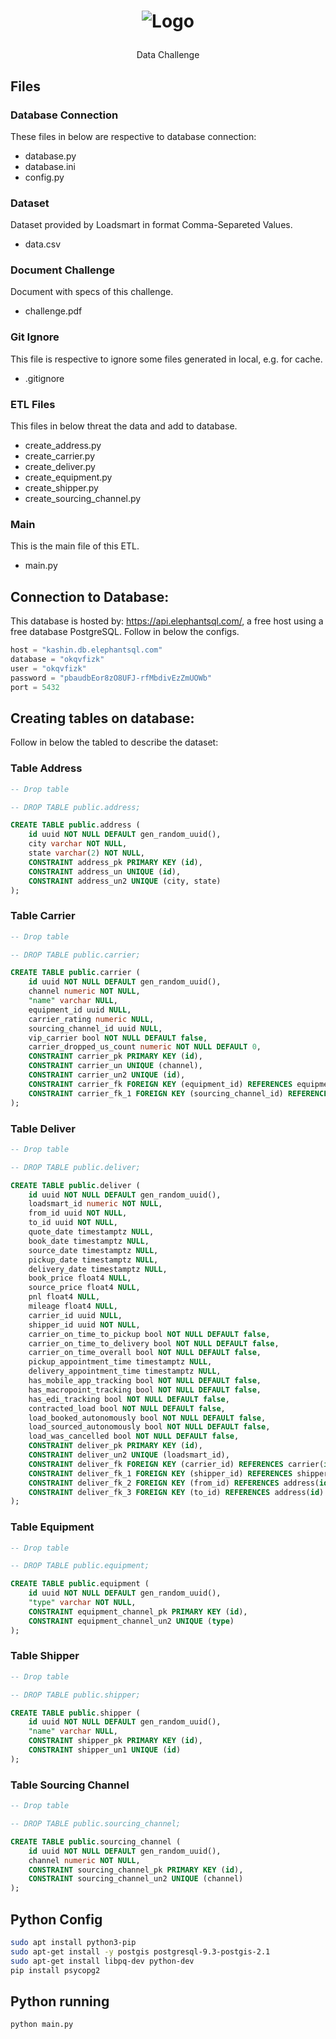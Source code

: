 <p align="center">
	<h1 align="center">
    <p align="center">
    <img src="https://user-images.githubusercontent.com/17098382/118923140-7ac14080-b911-11eb-9a9c-2709ad0a3a0d.png" width="fit-content" alt="Logo">
</p>
  </h1>
  <p align="center">Data Challenge</p>
</p>

## Files

### Database Connection

These files in below are respective to database connection:

- database.py
- database.ini
- config.py

### Dataset

Dataset provided by Loadsmart in format Comma-Separeted Values.

- data.csv

### Document Challenge

Document with specs of this challenge.

- challenge.pdf

### Git Ignore

This file is respective to ignore some files generated in local, e.g. for cache.

- .gitignore

### ETL Files

This files in below threat the data and add to database.

- create_address.py
- create_carrier.py
- create_deliver.py
- create_equipment.py
- create_shipper.py
- create_sourcing_channel.py

### Main

This is the main file of this ETL.

- main.py

## Connection to Database:

This database is hosted by: https://api.elephantsql.com/, a free host using a free database PostgreSQL. Follow in below the configs.

```python
host = "kashin.db.elephantsql.com"
database = "okqvfizk"
user = "okqvfizk"
password = "pbaudbEor8zO8UFJ-rfMbdivEzZmUOWb"
port = 5432
```

## Creating tables on database:

Follow in below the tabled to describe the dataset:

### Table Address

```sql
-- Drop table

-- DROP TABLE public.address;

CREATE TABLE public.address (
	id uuid NOT NULL DEFAULT gen_random_uuid(),
	city varchar NOT NULL,
	state varchar(2) NOT NULL,
	CONSTRAINT address_pk PRIMARY KEY (id),
	CONSTRAINT address_un UNIQUE (id),
	CONSTRAINT address_un2 UNIQUE (city, state)
);

```

### Table Carrier

```sql
-- Drop table

-- DROP TABLE public.carrier;

CREATE TABLE public.carrier (
	id uuid NOT NULL DEFAULT gen_random_uuid(),
	channel numeric NOT NULL,
	"name" varchar NULL,
	equipment_id uuid NULL,
	carrier_rating numeric NULL,
	sourcing_channel_id uuid NULL,
	vip_carrier bool NOT NULL DEFAULT false,
	carrier_dropped_us_count numeric NOT NULL DEFAULT 0,
	CONSTRAINT carrier_pk PRIMARY KEY (id),
	CONSTRAINT carrier_un UNIQUE (channel),
	CONSTRAINT carrier_un2 UNIQUE (id),
	CONSTRAINT carrier_fk FOREIGN KEY (equipment_id) REFERENCES equipment(id),
	CONSTRAINT carrier_fk_1 FOREIGN KEY (sourcing_channel_id) REFERENCES sourcing_channel(id)
);
```

### Table Deliver

```sql
-- Drop table

-- DROP TABLE public.deliver;

CREATE TABLE public.deliver (
	id uuid NOT NULL DEFAULT gen_random_uuid(),
	loadsmart_id numeric NOT NULL,
	from_id uuid NOT NULL,
	to_id uuid NOT NULL,
	quote_date timestamptz NULL,
	book_date timestamptz NULL,
	source_date timestamptz NULL,
	pickup_date timestamptz NULL,
	delivery_date timestamptz NULL,
	book_price float4 NULL,
	source_price float4 NULL,
	pnl float4 NULL,
	mileage float4 NULL,
	carrier_id uuid NULL,
	shipper_id uuid NOT NULL,
	carrier_on_time_to_pickup bool NOT NULL DEFAULT false,
	carrier_on_time_to_delivery bool NOT NULL DEFAULT false,
	carrier_on_time_overall bool NOT NULL DEFAULT false,
	pickup_appointment_time timestamptz NULL,
	delivery_appointment_time timestamptz NULL,
	has_mobile_app_tracking bool NOT NULL DEFAULT false,
	has_macropoint_tracking bool NOT NULL DEFAULT false,
	has_edi_tracking bool NOT NULL DEFAULT false,
	contracted_load bool NOT NULL DEFAULT false,
	load_booked_autonomously bool NOT NULL DEFAULT false,
	load_sourced_autonomously bool NOT NULL DEFAULT false,
	load_was_cancelled bool NOT NULL DEFAULT false,
	CONSTRAINT deliver_pk PRIMARY KEY (id),
	CONSTRAINT deliver_un2 UNIQUE (loadsmart_id),
	CONSTRAINT deliver_fk FOREIGN KEY (carrier_id) REFERENCES carrier(id),
	CONSTRAINT deliver_fk_1 FOREIGN KEY (shipper_id) REFERENCES shipper(id),
	CONSTRAINT deliver_fk_2 FOREIGN KEY (from_id) REFERENCES address(id),
	CONSTRAINT deliver_fk_3 FOREIGN KEY (to_id) REFERENCES address(id)
);
```

### Table Equipment

```sql
-- Drop table

-- DROP TABLE public.equipment;

CREATE TABLE public.equipment (
	id uuid NOT NULL DEFAULT gen_random_uuid(),
	"type" varchar NOT NULL,
	CONSTRAINT equipment_channel_pk PRIMARY KEY (id),
	CONSTRAINT equipment_channel_un2 UNIQUE (type)
);
```

### Table Shipper

```sql
-- Drop table

-- DROP TABLE public.shipper;

CREATE TABLE public.shipper (
	id uuid NOT NULL DEFAULT gen_random_uuid(),
	"name" varchar NULL,
	CONSTRAINT shipper_pk PRIMARY KEY (id),
	CONSTRAINT shipper_un1 UNIQUE (id)
);
```

### Table Sourcing Channel

```sql
-- Drop table

-- DROP TABLE public.sourcing_channel;

CREATE TABLE public.sourcing_channel (
	id uuid NOT NULL DEFAULT gen_random_uuid(),
	channel numeric NOT NULL,
	CONSTRAINT sourcing_channel_pk PRIMARY KEY (id),
	CONSTRAINT sourcing_channel_un2 UNIQUE (channel)
);
```

## Python Config

```bash
sudo apt install python3-pip
sudo apt-get install -y postgis postgresql-9.3-postgis-2.1
sudo apt-get install libpq-dev python-dev
pip install psycopg2
```

## Python running

```bash
python main.py
```
